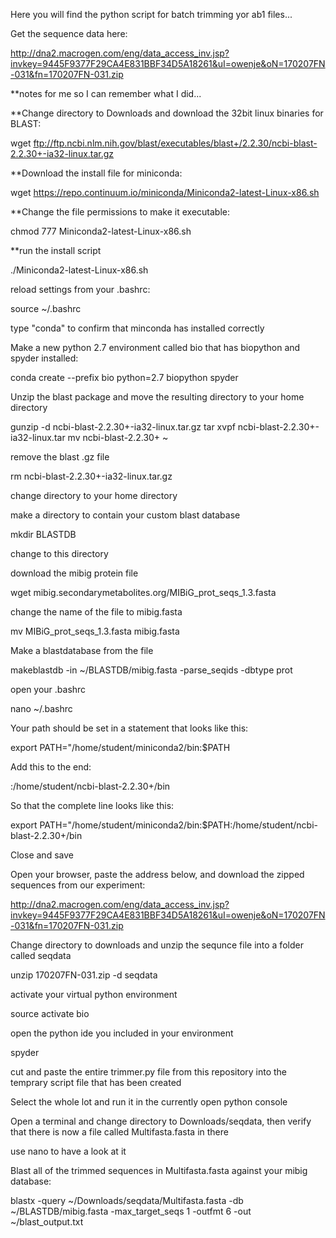 Here you will find the python script for batch trimming yor ab1 files...

Get the sequence data here:

http://dna2.macrogen.com/eng/data_access_inv.jsp?invkey=9445F9377F29CA4E831BBF34D5A18261&uI=owenje&oN=170207FN-031&fn=170207FN-031.zip

**notes for me so I can remember what I did...

**Change directory to Downloads and download the 32bit linux binaries for BLAST:

wget ftp://ftp.ncbi.nlm.nih.gov/blast/executables/blast+/2.2.30/ncbi-blast-2.2.30+-ia32-linux.tar.gz

**Download the install file for miniconda:

wget https://repo.continuum.io/miniconda/Miniconda2-latest-Linux-x86.sh

**Change the file permissions to make it executable:

chmod 777 Miniconda2-latest-Linux-x86.sh

**run the install script

./Miniconda2-latest-Linux-x86.sh

reload settings from your .bashrc:

source ~/.bashrc

type "conda" to confirm that minconda has installed correctly

Make a new python 2.7 environment called bio that has biopython and spyder installed:

conda create --prefix bio python=2.7 biopython spyder

Unzip the blast package and move the resulting directory to your home directory

gunzip -d ncbi-blast-2.2.30+-ia32-linux.tar.gz 
tar xvpf ncbi-blast-2.2.30+-ia32-linux.tar
mv ncbi-blast-2.2.30+ ~

remove the blast .gz file

rm ncbi-blast-2.2.30+-ia32-linux.tar.gz 

change directory to your home directory

make a directory to contain your custom blast database

mkdir BLASTDB

change to this directory

download the mibig protein file

wget mibig.secondarymetabolites.org/MIBiG_prot_seqs_1.3.fasta

change the name of the file to mibig.fasta

mv MIBiG_prot_seqs_1.3.fasta mibig.fasta

Make a blastdatabase from the file

makeblastdb -in ~/BLASTDB/mibig.fasta -parse_seqids -dbtype prot

open your .bashrc

nano ~/.bashrc

Your path should be set in a statement that looks like this:

export PATH="/home/student/miniconda2/bin:$PATH

Add this to the end:

:/home/student/ncbi-blast-2.2.30+/bin

So that the complete line looks like this:

export PATH="/home/student/miniconda2/bin:$PATH:/home/student/ncbi-blast-2.2.30+/bin

Close and save

Open your browser, paste the address below, and download the zipped sequences from our experiment:

http://dna2.macrogen.com/eng/data_access_inv.jsp?invkey=9445F9377F29CA4E831BBF34D5A18261&uI=owenje&oN=170207FN-031&fn=170207FN-031.zip

Change directory to downloads and unzip the sequnce file into a folder called seqdata

unzip 170207FN-031.zip -d seqdata

activate your virtual python environment

source activate bio

open the python ide you included in your environment

spyder

cut and paste the entire trimmer.py file from this repository into the temprary script file that has been created

Select the whole lot and run it in the currently open python console

Open a terminal and change directory to Downloads/seqdata, then verify that there is now a file called Multifasta.fasta in there

use nano to have a look at it

Blast all of the trimmed sequences in Multifasta.fasta against your mibig database:

blastx -query ~/Downloads/seqdata/Multifasta.fasta -db ~/BLASTDB/mibig.fasta -max_target_seqs 1 -outfmt 6 -out ~/blast_output.txt

